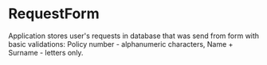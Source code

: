 # RequestForm
Application stores user's requests in database that was send from form with basic validations: Policy number - alphanumeric characters, Name + Surname - letters only. 
